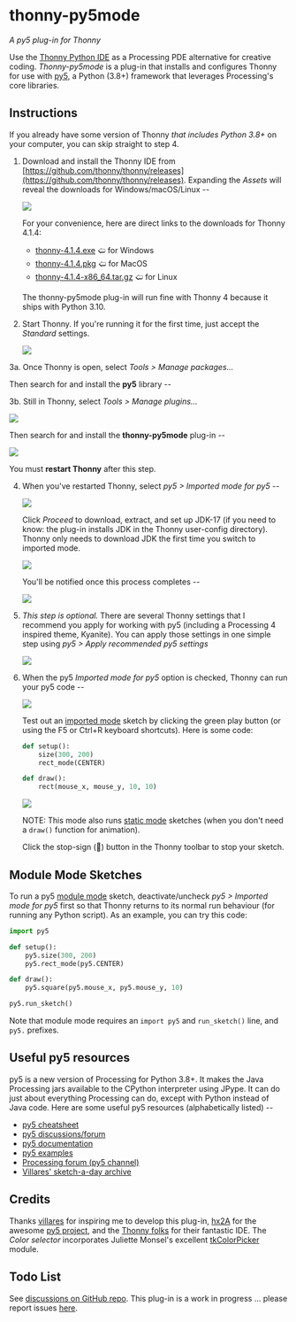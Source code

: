 # thonny-py5mode

*A py5 plug-in for Thonny*

Use the [Thonny Python IDE](https://thonny.org/) as a Processing PDE alternative for creative coding. *Thonny-py5mode* is a plug-in that installs and configures Thonny for use with [py5](https://py5coding.org/), a Python (3.8+) framework that leverages Processing's core libraries.


## Instructions

If you already have some version of Thonny *that includes Python 3.8+* on your computer, you can skip straight to step 4.

1. Download and install the Thonny IDE from [https://github.com/thonny/thonny/releases](https://github.com/thonny/thonny/releases). Expanding the *Assets* will reveal the downloads for Windows/macOS/Linux --

   ![](https://raw.githubusercontent.com/tabreturn/thonny-py5mode/main/screenshots/01-download-thonny.png)
   
   For your convenience, here are direct links to the downloads for Thonny 4.1.4:
   
    - [thonny-4.1.4.exe](https://github.com/thonny/thonny/releases/download/v4.1.4/thonny-4.1.4.exe) 🢠 for Windows
    - [thonny-4.1.4.pkg](https://github.com/thonny/thonny/releases/download/v4.1.4/thonny-4.1.4.pkg) 🢠 for MacOS
    - [thonny-4.1.4-x86_64.tar.gz](https://github.com/thonny/thonny/releases/download/v4.1.4/thonny-4.1.4-x86_64.tar.gz) 🢠 for Linux
   
   The thonny-py5mode plug-in will run fine with Thonny 4 because it ships with Python 3.10.

   

2. Start Thonny. If you're running it for the first time, just accept the *Standard* settings.

   ![](https://raw.githubusercontent.com/tabreturn/thonny-py5mode/main/screenshots/02-start-splash.png)

3a. Once Thonny is open, select *Tools > Manage packages...*

   Then search for and install the __py5__ library --
   
3b. Still in Thonny, select *Tools > Manage plugins...*

   ![](https://raw.githubusercontent.com/tabreturn/thonny-py5mode/main/screenshots/03.01-manage-plug-ins.png)

   Then search for and install the __thonny-py5mode__ plug-in --

   ![](https://raw.githubusercontent.com/tabreturn/thonny-py5mode/main/screenshots/03.02-install-plug-in.png)

   You must __restart Thonny__ after this step.

4. When you've restarted Thonny, select *py5 > Imported mode for py5* --

   ![](https://raw.githubusercontent.com/tabreturn/thonny-py5mode/main/screenshots/04.01-activate-imported-mode.png)

   Click *Proceed* to download, extract, and set up JDK-17 (if you need to know: the plug-in installs JDK in the Thonny user-config directory). Thonny only needs to download JDK the first time you switch to imported mode.

   ![](https://raw.githubusercontent.com/tabreturn/thonny-py5mode/main/screenshots/04.02-download-jdk.png)

   You'll be notified once this process completes --

   ![](https://raw.githubusercontent.com/tabreturn/thonny-py5mode/main/screenshots/04.03-download-jdk-done.png)

5. *This step is optional.* There are several Thonny settings that I recommend you apply for working with py5 (including a Processing 4 inspired theme, Kyanite). You can apply those settings in one simple step using  *py5 > Apply recommended py5 settings*

   ![](https://raw.githubusercontent.com/tabreturn/thonny-py5mode/main/screenshots/05-apply-recommended-settings.png)

6. When the py5 *Imported mode for py5* option is checked, Thonny can run your py5 code --

   ![](https://raw.githubusercontent.com/tabreturn/thonny-py5mode/main/screenshots/06.01-imported-activated.png)

   Test out an [imported mode](https://py5coding.org/content/py5_modes.html#imported-mode) sketch by clicking the green play button (or using the F5 or Ctrl+R keyboard shortcuts). Here is some code:

   ```python
   def setup():
       size(300, 200)
       rect_mode(CENTER)

   def draw():
       rect(mouse_x, mouse_y, 10, 10)
   ```

   ![](https://raw.githubusercontent.com/tabreturn/thonny-py5mode/main/screenshots/06.02-running-sketch.png)

   NOTE: This mode also runs [static mode](https://py5coding.org/content/py5_modes.html#static-mode) sketches (when you don't need a `draw()` function for animation).

   Click the stop-sign (🛑) button in the Thonny toolbar to stop your sketch.


## Module Mode Sketches

To run a py5 [module mode](https://py5coding.org/content/py5_modes.html#module-mode) sketch, deactivate/uncheck *py5 > Imported mode for py5* first so that Thonny returns to its normal run behaviour (for running any Python script). As an example, you can try this code:

```python
import py5

def setup():
    py5.size(300, 200)
    py5.rect_mode(py5.CENTER)

def draw():
    py5.square(py5.mouse_x, py5.mouse_y, 10)

py5.run_sketch()
```

Note that module mode requires an `import py5` and `run_sketch()` line, and `py5.` prefixes.


## Useful py5 resources

py5 is a new version of Processing for Python 3.8+. It makes the Java Processing jars available to the CPython interpreter using JPype. It can do just about everything Processing can do, except with Python instead of Java code. Here are some useful py5 resources (alphabetically listed) --

* [py5 cheatsheet](https://raw.githubusercontent.com/tabreturn/processing.py-cheat-sheet/master/py5/py5_cc.pdf)
* [py5 discussions/forum](https://github.com/py5coding/py5generator/discussions)
* [py5 documentation](https://py5coding.org/)
* [py5 examples](https://github.com/py5coding/py5examples)
* [Processing forum (py5 channel)](https://discourse.processing.org/c/28)
* [Villares' sketch-a-day archive](https://abav.lugaralgum.com/sketch-a-day/)


## Credits

Thanks [villares](https://github.com/villares/thonny-py5-runner) for inspiring me to develop this plug-in, [hx2A](https://github.com/hx2A/) for the awesome [py5 project](https://py5coding.org/), and the [Thonny folks](https://github.com/thonny) for their fantastic IDE. The *Color selector* incorporates Juliette Monsel's excellent [tkColorPicker](https://github.com/j4321/tkColorPicker) module.


## Todo List

See [discussions on GitHub repo](https://github.com/tabreturn/thonny-py5mode/discussions/17). This plug-in is a work in progress ... please report issues [here](https://github.com/tabreturn/thonny-py5mode/issues).
